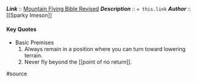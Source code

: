 ***Link***      :: [Mountain Flying Bible Revised](https://www.mountainflying.com/products/mfbr_info.html)
***Description***      :: `= this.link`
***Author*** :: [[Sparky Imeson]]

#### Key Quotes
* Basic Premises
	1. Always remain in a position where you can turn toward lowering terrain.
	2. Never fly beyond the [[point of no return]].

#source
